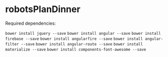 # robotsPlanDinner

Required dependencies:

```bower install jquery --save```
```bower install angular --save```
```bower install firebase --save```
```bower install angularfire --save```
```bower install angular-filter --save```
```bower install angular-route --save```
```bower install materialize --save```
```bower install components-font-awesome --save```
